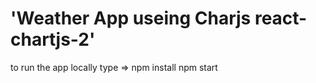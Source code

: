 # 'Weather App useing Charjs react-chartjs-2'

to run the app locally type =>
npm install
npm start
